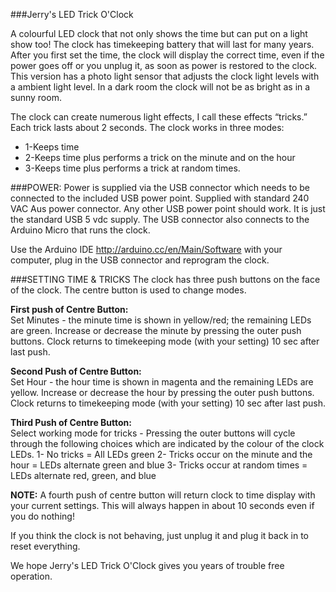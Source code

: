 ##﻿#Jerry's LED Trick O'Clock

A colourful LED clock that not only shows the time but can put on a light show too! The clock has timekeeping battery that will last for many years. After you first set the time, the clock will display the correct time, even if the power goes off or you unplug it, as soon as power is restored to the clock.  This version has a photo light sensor that adjusts the clock light levels with a ambient light level. In a dark room the clock will not be as bright as in a sunny room.

The clock can create numerous light effects,  I call these effects “tricks.” Each trick lasts about 2 seconds.  The clock works in three modes: 
* 1-Keeps time 
* 2-Keeps time plus performs a trick on the minute and on the hour 
* 3-Keeps time plus performs a trick at random times.

###POWER:
Power is supplied via the USB connector which needs to be connected to the included USB power point.  Supplied with standard 240 VAC Aus power connector. Any other USB power point should work. It is just the standard USB 5 vdc supply. The USB connector also connects to the Arduino Micro that runs the clock. 

Use the Arduino IDE  http://arduino.cc/en/Main/Software with your computer, plug in the USB connector and reprogram the clock. 

###SETTING TIME & TRICKS
The clock has three push buttons on the face of the clock.  The centre button is used to change modes. 
 
**First push of Centre Button:**  
Set Minutes - the minute time is shown in yellow/red; the remaining LEDs are green. Increase or decrease the minute by pressing the outer push buttons. Clock returns to timekeeping mode (with your setting) 10 sec after last push. 

**Second Push of Centre Button:**  
Set Hour - the hour time is shown in magenta and the remaining LEDs are yellow. Increase or decrease the hour by pressing the outer push buttons. Clock returns to timekeeping mode (with your setting) 10 sec after last push.

**Third Push of Centre Button:**  
Select working mode for tricks - Pressing the outer buttons will cycle through the following choices which are indicated by the colour of the clock LEDs.
1- No tricks = All LEDs green
2- Tricks occur on the minute and the hour =  LEDs alternate green and blue
3- Tricks occur at random times = LEDs alternate red, green, and blue

**NOTE:** A fourth push of centre button will return clock to time display with your current settings. This will always happen in about 10 seconds even if you do nothing!

If you think the clock is not behaving, just unplug it and plug it back in to reset everything.

We hope Jerry's LED Trick O'Clock gives you years of trouble free operation.


